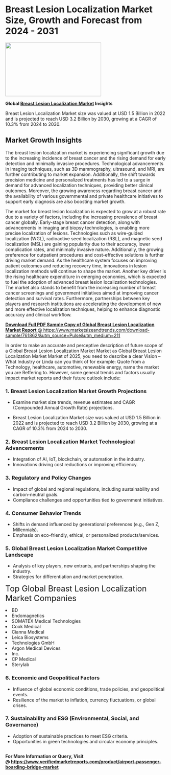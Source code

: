 <H1>Breast Lesion Localization Market Size, Growth and Forecast from 2024 - 2031</H1><img class="aligncenter size-medium wp-image-584254" src="https://thirdeyenews.in/wp-content/uploads/2024/09/Global-Market-Research-300x168.jpeg" alt="" width="300" height="168" /><p><strong>Global&nbsp;<a href="https://www.marketsizeandtrends.com/download-sample/761862/&amp;utm_source=Pulse&amp;utm_medium=211">Breast Lesion Localization Market</a> Insights</strong></p><p>Breast Lesion Localization Market size was valued at USD 1.5 Billion in 2022 and is projected to reach USD 3.2 Billion by 2030, growing at a CAGR of 10.3% from 2024 to 2030.</p><p><h2>Market Growth Insights</h2> <p>The breast lesion localization market is experiencing significant growth due to the increasing incidence of breast cancer and the rising demand for early detection and minimally invasive procedures. Technological advancements in imaging techniques, such as 3D mammography, ultrasound, and MRI, are further contributing to market expansion. Additionally, the shift towards precision medicine and personalized treatments has led to a surge in demand for advanced localization techniques, providing better clinical outcomes. Moreover, the growing awareness regarding breast cancer and the availability of various governmental and private healthcare initiatives to support early diagnosis are also boosting market growth.</p> <p><a href="#"></a></p> <p>The market for breast lesion localization is expected to grow at a robust rate due to a variety of factors, including the increasing prevalence of breast cancer globally. Early-stage breast cancer detection, along with advancements in imaging and biopsy technologies, is enabling more precise localization of lesions. Technologies such as wire-guided localization (WGL), radioactive seed localization (RSL), and magnetic seed localization (MSL) are gaining popularity due to their accuracy, lower complication rates, and minimally invasive nature. Additionally, the growing preference for outpatient procedures and cost-effective solutions is further driving market demand. As the healthcare system focuses on improving patient outcomes and reducing recovery time, innovations in lesion localization methods will continue to shape the market. Another key driver is the rising healthcare expenditure in emerging economies, which is expected to fuel the adoption of advanced breast lesion localization technologies. The market also stands to benefit from the increasing number of breast cancer screenings and government initiatives aimed at improving cancer detection and survival rates. Furthermore, partnerships between key players and research institutions are accelerating the development of new and more effective localization techniques, helping to enhance diagnostic accuracy and clinical workflow. <p><a href="#"></p><p><span class=""><strong>Download Full PDF Sample Copy of Global Breast Lesion Localization Market Report</strong> @ <a href="https://www.marketsizeandtrends.com/download-sample/761862/&amp;utm_source=Pulse&amp;utm_medium=211" target="_blank">https://www.marketsizeandtrends.com/download-sample/761862/&amp;utm_source=Pulse&amp;utm_medium=211</a></span></p><p>In order to make an accurate and perceptive description of future scope of a Global&nbsp;Breast Lesion Localization Market Market as Global&nbsp;Breast Lesion Localization Market Market of 2025, you need to describe a clear Vision &ndash; What Industry or Linda can you think of for example: Quote from a Technology, healthcare, automotive, renewable energy, name the market you are Reffering to. However, some general trends and factors usually impact market reports and their future outlook include:</p><h3>1.&nbsp;<strong>Breast Lesion Localization Market Growth Projections</strong></h3><ul><li>Examine market size trends, revenue estimates and CAGR (Compounded Annual Growth Rate) projections.</li><li><p>Breast Lesion Localization Market size was valued at USD 1.5 Billion in 2022 and is projected to reach USD 3.2 Billion by 2030, growing at a CAGR of 10.3% from 2024 to 2030.</p></li></ul><h3>2.&nbsp;<strong>Breast Lesion Localization Market Technological Advancements</strong></h3><ul><li>Integration of AI, IoT, blockchain, or automation in the industry.</li><li>Innovations driving cost reductions or improving efficiency.</li></ul><h3>3.&nbsp;<strong>Regulatory and Policy Changes</strong></h3><ul><li>Impact of global and regional regulations, including sustainability and carbon-neutral goals.</li><li>Compliance challenges and opportunities tied to government initiatives.</li></ul><h3>4.&nbsp;<strong>Consumer Behavior Trends</strong></h3><ul><li>Shifts in demand influenced by generational preferences (e.g., Gen Z, Millennials).</li><li>Emphasis on eco-friendly, ethical, or personalized products/services.</li></ul><h3>5.&nbsp;<strong>Global Breast Lesion Localization Market Competitive Landscape</strong></h3><ul><li>Analysis of key players, new entrants, and partnerships shaping the industry.</li><li>Strategies for differentiation and market penetration.</li></ul><p data-pm-slice="1 1 []"><span style="color: inherit; font-family: inherit; font-size: 25px;">Top Global Breast Lesion Localization Market Companies</span></p><div class="" data-test-id=""><p><li>BD</li><li> Endomagnetics</li><li> SOMATEX Medical Technologies</li><li> Cook Medical</li><li> Cianna Medical</li><li> Leica Biosystems</li><li> Technologies GmbH</li><li> Argon Medical Devices</li><li> Inc.</li><li> CP Medical</li><li> Sterylab</li></p></div><h3>6.&nbsp;<strong>Economic and Geopolitical Factors</strong></h3><ul><li>Influence of global economic conditions, trade policies, and geopolitical events.</li><li>Resilience of the market to inflation, currency fluctuations, or global crises.</li></ul><h3>7.&nbsp;<strong>Sustainability and ESG (Environmental, Social, and Governance)</strong></h3><ul><li>Adoption of sustainable practices to meet ESG criteria.</li><li>Opportunities in green technologies and circular economy principles.</li></ul><h2><strong style="font-size: 14px;">For More Information or Query, Visit @&nbsp;</strong><a style="background-color: #ffffff; font-size: 14px;" href="https://www.marketsizeandtrends.com/report/breast-lesion-localization-market/" target="_blank">https://www.verifiedmarketreports.com/product/airport-passenger-boarding-bridge-market</a></h2>
